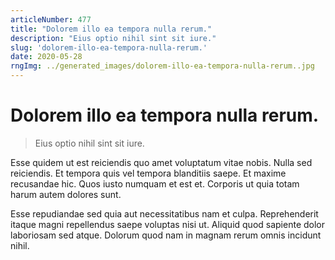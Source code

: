 ```yaml
---
articleNumber: 477
title: "Dolorem illo ea tempora nulla rerum."
description: "Eius optio nihil sint sit iure."
slug: 'dolorem-illo-ea-tempora-nulla-rerum.'
date: 2020-05-28
rngImg: ../generated_images/dolorem-illo-ea-tempora-nulla-rerum..jpg
---
```


# Dolorem illo ea tempora nulla rerum.

> Eius optio nihil sint sit iure.

Esse quidem ut est reiciendis quo amet voluptatum vitae nobis. Nulla sed reiciendis. Et tempora quis vel tempora blanditiis saepe. Et maxime recusandae hic. Quos iusto numquam et est et. Corporis ut quia totam harum autem dolores sunt.
 Esse repudiandae sed quia aut necessitatibus nam et culpa. Reprehenderit itaque magni repellendus saepe voluptas nisi ut. Aliquid quod sapiente dolor laboriosam sed atque. Dolorum quod nam in magnam rerum omnis incidunt nihil.
